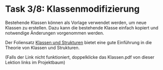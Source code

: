 # Task 3/8: Klassenmodifizierung
Bestehende Klassen können als Vorlage verwendet werden, um neue Klassen zu erstellen. Dazu kann die bestehende Klasse einfach 
kopiert und notwendige Änderungen vorgenommen werden. 

Der Foliensatz [Klassen und Strukturen](./src/Klassen.pdf) bietet eine gute Einführung in die Theorie von Klassen und Strukturen.

(Falls der Link nicht funktioniert, doppelklicke das Klassen.pdf von dieser Lektion links im Projektbaum)